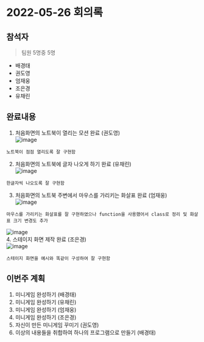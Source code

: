 # 2022-05-26 회의록
## 참석자
> 팀원 5명중 5명
- 배경태
- 권도영
- 엄재웅
- 조은경
- 유채린

## 완료내용
1. 처음화면의 노트북이 열리는 모션 완료 (권도영)  
![image](https://user-images.githubusercontent.com/81298756/170485032-7c259d7c-8d7a-49e0-8504-4f58dc4c5ff8.png)  
```
노트북이 점점 열리도록 잘 구현함
```
2. 처음화면의 노트북에 글자 나오게 하기 완료 (유채린)  
![image](https://user-images.githubusercontent.com/81298756/170494129-d103caa5-a4ff-40bc-b680-90a5a047ede8.png)
```
한글자씩 나오도록 잘 구현함
```
3. 처음화면의 노트북 주변에서 마우스를 가리키는 화살표 완료 (엄재웅)  
![image](https://user-images.githubusercontent.com/81298756/170485326-6e77a532-2fb6-458d-b6f7-26d547fb737b.png)  
```
마우스를 가리키는 화살표를 잘 구현하였으나 function을 사용했어서 class로 정리 및 화살표 크기 변경도 추가
```
![image](https://user-images.githubusercontent.com/81298756/170485424-08a28f79-3d8b-4632-b023-5acc5ebc7b77.png)  
4. 스테이지 화면 제작 완료 (조은경)  
![image](https://user-images.githubusercontent.com/81298756/170485088-a18bd757-fcb8-42f2-a40d-3ed32a0f27c0.png)  
```
스테이지 화면을 예시와 똑같이 구성하여 잘 구현함
```

## 이번주 계획
1. 미니게임 완성하기 (배경태)
2. 미니게임 완성하기 (유채린)
3. 미니게임 완성하기 (엄재웅)
4. 미니게임 완성하기 (조은경)
5. 자신이 만든 미니게임 꾸미기 (권도영)
6. 이상의 내용들을 취합하여 하나의 프로그램으로 만들기 (배경태)
